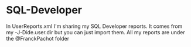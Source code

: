 # SQL-Developer
 
In UserReports.xml I'm sharing my SQL Developer reports.
It comes from my -J-Dide.user.dir but you can just import them. All my reports are under the @FranckPachot folder
